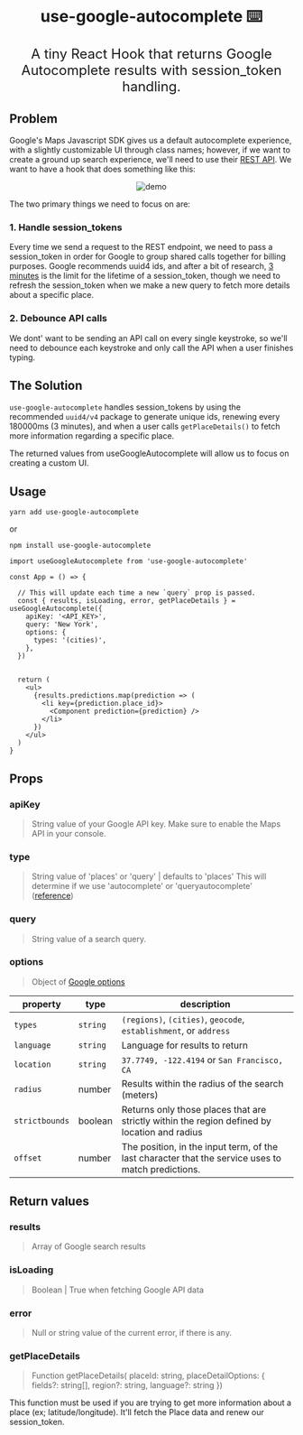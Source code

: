 <h1 align="center">
  use-google-autocomplete ⌨️
</h1>
<p align="center" style="font-size: 1.5rem;">
  A tiny React Hook that returns Google Autocomplete results with session_token handling. 
</p>

## Problem

Google's Maps Javascript SDK gives us a default autocomplete experience, with a slightly customizable UI through class names; however, if we want to create a ground up search experience, we'll need to use their [REST API](https://developers.google.com/places/web-service/autocomplete). We want to have a hook that does something like this:

<p align="center">
<img src="demo.gif" alt="demo" />
</p>

The two primary things we need to focus on are:

### 1. Handle session_tokens

Every time we send a request to the REST endpoint, we need to pass a session_token in order for Google to group
shared calls together for billing purposes. Google recommends uuid4 ids, and after a bit of research, [3 minutes](https://stackoverflow.com/questions/50398801/how-long-do-the-new-places-api-session-tokens-last/50452233#50452233) is the limit for the lifetime of a session_token, though we need to refresh the session_token when we make a new query to fetch more details about a specific place.

### 2. Debounce API calls

We dont' want to be sending an API call on every single keystroke, so we'll need to debounce each
keystroke and only call the API when a user finishes typing.

## The Solution

`use-google-autocomplete` handles session_tokens by using the recommended `uuid4/v4` package to
generate unique ids, renewing every 180000ms (3 minutes), and when a user calls `getPlaceDetails()` to fetch more information regarding a specific place.

The returned values from useGoogleAutocomplete will allow us to focus on creating a custom UI.

## Usage

```
yarn add use-google-autocomplete
```

or

```
npm install use-google-autocomplete
```

```
import useGoogleAutocomplete from 'use-google-autocomplete'

const App = () => {

  // This will update each time a new `query` prop is passed.
  const { results, isLoading, error, getPlaceDetails } = useGoogleAutocomplete({
    apiKey: '<API_KEY>',
    query: 'New York',
    options: {
      types: '(cities)',
    },
  })


  return (
    <ul>
      {results.predictions.map(prediction => (
        <li key={prediction.place_id}>
          <Component prediction={prediction} />
        </li>
      })
    </ul>
  )
}
```

## Props

### apiKey

> String value of your Google API key. Make sure to enable the Maps API in your console.

### type

> String value of 'places' or 'query' | defaults to 'places'
> This will determine if we use 'autocomplete' or 'queryautocomplete' ([reference](https://developers.google.com/places/web-service/autocomplete))

### query

> String value of a search query.

### options

> Object of [Google options](https://developers.google.com/places/web-service/autocomplete)

<!-- This table was generated via http://www.tablesgenerator.com/markdown_tables -->

| property       | type     | description                                                                                        |
| -------------- | -------- | -------------------------------------------------------------------------------------------------- |
| `types`        | `string` | `(regions)`, `(cities)`, `geocode`, `establishment`, or `address`                                              |
| `language`     | `string` | Language for results to return                                                                     |
| `location`     | `string` | `37.7749, -122.4194` or `San Francisco, CA`                                                        |
| `radius`       | number   | Results within the radius of the search (meters)                                                   |
| `strictbounds` | boolean  | Returns only those places that are strictly within the region defined by location and radius       |
| `offset`       | number   | The position, in the input term, of the last character that the service uses to match predictions. |

## Return values

### results

> Array of Google search results

### isLoading

> Boolean | True when fetching Google API data

### error

> Null or string value of the current error, if there is any.

### getPlaceDetails

> Function
> getPlaceDetails(
> placeId: string,
> placeDetailOptions: {
> fields?: string[],
> region?: string,
> language?: string
> })

This function must be used if you are trying to get more information about a place (ex;
latitude/longitude). It'll fetch the Place data and renew our session_token.
